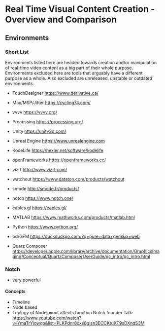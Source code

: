 # Real Time Visual Content Creation - Overview and Comparison

## Environments
### Short List
Environments listed here are headed towards creation and/or manipulation of real-time video content as a big part of their whole purpose. Environments excluded here are tools that arguably have a different purpose as a whole. Also excluded are unreleased, unstable or outdated environments.
- TouchDesigner https://www.derivative.ca/
- Max/MSP/Jitter https://cycling74.com/
- vvvv https://vvvv.org/
- Processing https://processing.org/
- Unity https://unity3d.com/
- Unreal Engine https://www.unrealengine.com
- KodeLife https://hexler.net/software/kodelife
- openFrameworks https://openframeworks.cc/
- vizrt http://www.vizrt.com/
- watchout https://www.dataton.com/products/watchout
- smode http://smode.fr/products/
- notch https://www.notch.one/


- cables.gl https://cables.gl/
- MATLAB https://www.mathworks.com/products/matlab.html
- Python https://www.python.org/
- pd/GEM https://duckduckgo.com/?q=pure+data+gem&ia=web
- Quarz Composer https://developer.apple.com/library/archive/documentation/GraphicsImaging/Conceptual/QuartzComposerUserGuide/qc_intro/qc_intro.html


### Notch
- very powerful
#### Concepts
- Timeline
- Node based
- Toplogy of Nodelayout affects function
Notch founder Talk: https://www.youtube.com/watch?v=YmaTrYjowqo&list=PLKPdnr8oxs8glsn3EOCKtuXT9sDXnqS3M




